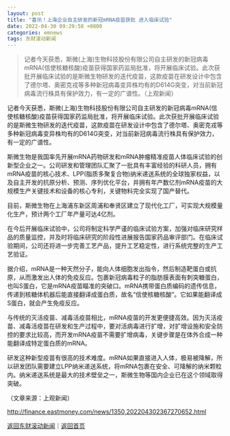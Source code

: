 ```yaml
---
layout: post
title: "喜讯！上海企业自主研发的新冠mRNA疫苗获批 进入临床试验"
date: 2022-04-30 09:29:58 +0800
categories: emnews
tags: 东财滚动新闻
---
```

> 记者今天获悉，斯微(上海)生物科技股份有限公司自主研发的新冠病毒mRNA(信使核糖核酸)疫苗获得国家药监局批准，将开展临床试验。此次获批开展临床试验的是斯微生物研发的迭代疫苗，这款疫苗在研发设计中包含了德尔塔、奥密克戎等多种新冠病毒变异株均有的D614G突变，对当前新冠病毒流行株具有保护效力，有一定的广谱性。（上观新闻）

<p>记者今天获悉，斯微(上海)生物科技股份有限公司自主研发的新冠病毒mRNA(信使核糖核酸)疫苗获得国家药监局批准，将开展临床试验。此次获批开展临床试验的是斯微生物研发的迭代疫苗，这款疫苗在研发设计中包含了德尔塔、奥密克戎等多种新冠病毒变异株均有的D614G突变，对当前新冠病毒流行株具有保护效力，有一定的广谱性。</p>
 <p>斯微生物是我国率先开展mRNA药物研发和mRNA肿瘤精准疫苗人体临床试验的创新型企业之一。公司研发和管理团队汇聚了一批具有丰富经验的科研人员，拥有mRNA疫苗的核心技术、LPP(脂质多聚复合物)纳米递送系统的全球独家权益，以及自主开发的抗原分析、预测、序列优化平台，并拥有年产数亿剂mRNA疫苗的大规模生产关键技术和设备的核心专利，关键物料完全实现了国产替代。</p>
 <p>目前，斯微生物在上海浦东新区周浦和奉贤区建立了现代化工厂，可实现大规模量化生产，预计两个工厂年产量可达4亿剂。</p>
 <p>在今后开展临床试验中，公司将制定科学严谨的临床试验方案，加强对临床研究样品的质量监控，并及时将临床研究的阶段性进展报告国家药品审评部门。在临床试验期间，公司还将进一步完善工艺产品，提升工艺稳定性，进行系统完整的生产工艺验证。</p>
 <p>据介绍，mRNA是一种天然分子，能向人体细胞发出指令，然后制造靶蛋白或抗原，从而激发出人体的免疫反应。包裹新冠病毒粒子的脂肪膜表面有刺突糖蛋白，也叫S蛋白，它是mRNA疫苗瞄准的突破口。mRNA携带蛋白质编码的遗传信息，传递到核糖体机器后能直接翻译成蛋白质，故名“信使核糖核酸”。它如果能翻译成S蛋白，就会产生免疫反应。</p>
 <p>与传统的灭活疫苗、减毒活疫苗相比，mRNA疫苗的开发更便捷高效。因为灭活疫苗、减毒活疫苗在研发和生产过程中，要对活病毒进行扩增，对扩增设施和安全防控的要求比较高，而开发mRNA疫苗不需要扩增病毒，关键步骤是在体外合成一种能翻译成特定蛋白质的mRNA。</p>
 <p>研发这种新型疫苗有很高的技术难度。mRNA如果直接进入人体，极易被降解，所以研发团队需要建立LPP纳米递送系统，将mRNA包裹在安全、可降解的纳米颗粒内。纳米递送系统是最大的技术壁垒之一，斯微生物等国内企业已在这个领域取得突破。</p><p class="em_media">（文章来源：上观新闻）</p>

<http://finance.eastmoney.com/news/1350,202204302367270652.html>

[返回东财滚动新闻](//finews.withounder.com/emnews/)｜[返回首页](//finews.withounder.com/)